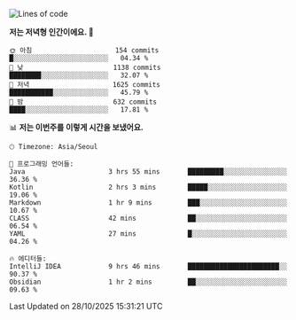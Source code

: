   <!--START_SECTION:waka-->
![Lines of code](https://img.shields.io/badge/%EC%A0%80%EB%8A%94%20%EC%97%AC%ED%83%9C%EA%B9%8C%EC%A7%80%20-2.2%20million%20%EC%A4%84%EC%9D%98%20%EC%BD%94%EB%93%9C%EB%A5%BC%20%EC%9E%91%EC%84%B1%ED%96%88%EC%96%B4%EC%9A%94.-blue)

**저는 저녁형 인간이에요. 🦉** 

```text
🌞 아침                     154 commits         █░░░░░░░░░░░░░░░░░░░░░░░░   04.34 % 
🌆 낮　                     1138 commits        ████████░░░░░░░░░░░░░░░░░   32.07 % 
🌃 저녁                     1625 commits        ███████████░░░░░░░░░░░░░░   45.79 % 
🌙 밤　                     632 commits         ████░░░░░░░░░░░░░░░░░░░░░   17.81 % 
```


📊 **저는 이번주를 이렇게 시간을 보냈어요.** 

```text
🕑︎ Timezone: Asia/Seoul

💬 프로그래밍 언어들: 
Java                     3 hrs 55 mins       █████████░░░░░░░░░░░░░░░░   36.36 % 
Kotlin                   2 hrs 3 mins        █████░░░░░░░░░░░░░░░░░░░░   19.06 % 
Markdown                 1 hr 9 mins         ███░░░░░░░░░░░░░░░░░░░░░░   10.67 % 
CLASS                    42 mins             ██░░░░░░░░░░░░░░░░░░░░░░░   06.54 % 
YAML                     27 mins             █░░░░░░░░░░░░░░░░░░░░░░░░   04.26 % 

🔥 에디터들: 
IntelliJ IDEA            9 hrs 46 mins       ███████████████████████░░   90.37 % 
Obsidian                 1 hr 2 mins         ██░░░░░░░░░░░░░░░░░░░░░░░   09.63 % 
```


 Last Updated on 28/10/2025 15:31:21 UTC
<!--END_SECTION:waka-->
